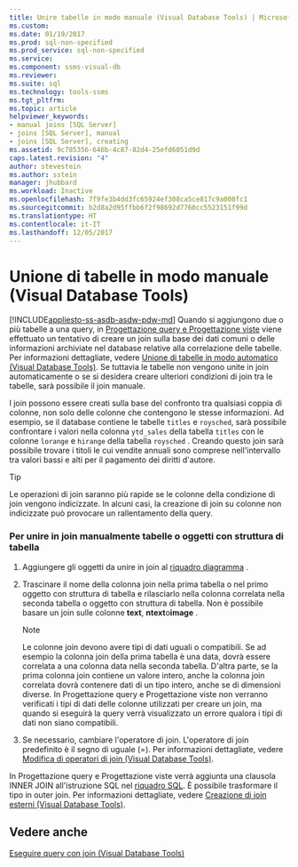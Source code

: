 ```yaml
---
title: Unire tabelle in modo manuale (Visual Database Tools) | Microsoft Docs
ms.custom: 
ms.date: 01/19/2017
ms.prod: sql-non-specified
ms.prod_service: sql-non-specified
ms.service: 
ms.component: ssms-visual-db
ms.reviewer: 
ms.suite: sql
ms.technology: tools-ssms
ms.tgt_pltfrm: 
ms.topic: article
helpviewer_keywords:
- manual joins [SQL Server]
- joins [SQL Server], manual
- joins [SQL Server], creating
ms.assetid: 9c785356-646b-4c87-82d4-25efd6051d9d
caps.latest.revision: "4"
author: stevestein
ms.author: sstein
manager: jhubbard
ms.workload: Inactive
ms.openlocfilehash: 7f9fe3b4dd3fc65924ef308ca5ce817c9a008fc1
ms.sourcegitcommit: b2d8a2d95ffbb6f2f98692d7760cc5523151f99d
ms.translationtype: HT
ms.contentlocale: it-IT
ms.lasthandoff: 12/05/2017
---
```

# <a name="join-tables-manually-visual-database-tools"></a>Unione di tabelle in modo manuale (Visual Database Tools)
[!INCLUDE[appliesto-ss-asdb-asdw-pdw-md](../../includes/appliesto-ss-asdb-asdw-pdw-md.md)] Quando si aggiungono due o più tabelle a una query, in [Progettazione query e Progettazione viste](../../ssms/visual-db-tools/query-and-view-designer-tools-visual-database-tools.md) viene effettuato un tentativo di creare un join sulla base dei dati comuni o delle informazioni archiviate nel database relative alla correlazione delle tabelle. Per informazioni dettagliate, vedere [Unione di tabelle in modo automatico &#40;Visual Database Tools&#41;](../../ssms/visual-db-tools/join-tables-automatically-visual-database-tools.md). Se tuttavia le tabelle non vengono unite in join automaticamente o se si desidera creare ulteriori condizioni di join tra le tabelle, sarà possibile il join manuale.  
  
I join possono essere creati sulla base del confronto tra qualsiasi coppia di colonne, non solo delle colonne che contengono le stesse informazioni. Ad esempio, se il database contiene le tabelle `titles` e `roysched`, sarà possibile confrontare i valori nella colonna `ytd_sales` della tabella `titles` con le colonne `lorange` e `hirange` della tabella `roysched` . Creando questo join sarà possibile trovare i titoli le cui vendite annuali sono comprese nell'intervallo tra valori bassi e alti per il pagamento dei diritti d'autore.  
  
> [!TIP]  
> Le operazioni di join saranno più rapide se le colonne della condizione di join vengono indicizzate. In alcuni casi, la creazione di join su colonne non indicizzate può provocare un rallentamento della query.  
  
### <a name="to-manually-join-tables-or-table-structured-objects"></a>Per unire in join manualmente tabelle o oggetti con struttura di tabella  
  
1.  Aggiungere gli oggetti da unire in join al [riquadro diagramma](../../ssms/visual-db-tools/diagram-pane-visual-database-tools.md) .  
  
2.  Trascinare il nome della colonna join nella prima tabella o nel primo oggetto con struttura di tabella e rilasciarlo nella colonna correlata nella seconda tabella o oggetto con struttura di tabella. Non è possibile basare un join sulle colonne **text**, **ntext**o**image** .  
  
    > [!NOTE]  
    > Le colonne join devono avere tipi di dati uguali o compatibili. Se ad esempio la colonna join della prima tabella è una data, dovrà essere correlata a una colonna data nella seconda tabella. D'altra parte, se la prima colonna join contiene un valore intero, anche la colonna join correlata dovrà contenere dati di un tipo intero, anche se di dimensioni diverse. In Progettazione query e Progettazione viste non verranno verificati i tipi di dati delle colonne utilizzati per creare un join, ma quando si eseguirà la query verrà visualizzato un errore qualora i tipi di dati non siano compatibili.  
  
3.  Se necessario, cambiare l'operatore di join. L'operatore di join predefinito è il segno di uguale (=). Per informazioni dettagliate, vedere [Modifica di operatori di join &#40;Visual Database Tools&#41;](../../ssms/visual-db-tools/modify-join-operators-visual-database-tools.md).  
  
In Progettazione query e Progettazione viste verrà aggiunta una clausola INNER JOIN all'istruzione SQL nel [riquadro SQL](../../ssms/visual-db-tools/sql-pane-visual-database-tools.md). È possibile trasformare il tipo in outer join. Per informazioni dettagliate, vedere [Creazione di join esterni &#40;Visual Database Tools&#41;](../../ssms/visual-db-tools/create-outer-joins-visual-database-tools.md).  
  
## <a name="see-also"></a>Vedere anche  
[Eseguire query con join &#40;Visual Database Tools&#41;](../../ssms/visual-db-tools/query-with-joins-visual-database-tools.md)  
  
